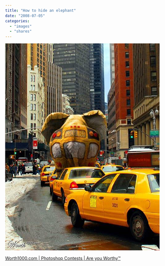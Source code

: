 ```yaml
---
title: "How to hide an elephant"
date: "2008-07-05"
categories: 
  - "images"
  - "shares"
---
```


![](images/4wnP83SaFb1q8l2rcvifcZZR_500.jpg)

[Worth1000.com | Photoshop Contests | Are you Worthy™](http://www.worth1000.com/contest.asp?contest_id=19677&display=photoshop&page=5000#entries)
